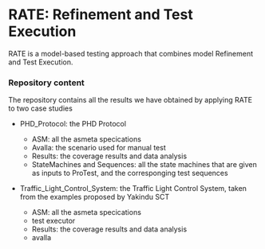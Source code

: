 # RATE: Refinement and Test Execution 

RATE is a model-based testing approach that combines model Refinement and Test Execution.

### Repository content

The repository contains all the results we have obtained by applying RATE to two case studies

* PHD_Protocol: the PHD Protocol
  * ASM: all the asmeta specications
  * Avalla: the scenario used for manual test
  * Results: the coverage results and data analysis
  * StateMachines and Sequences: all the state machines that are given as inputs to ProTest, and the corresponging test sequences 
  

* Traffic_Light_Control_System: the Traffic Light Control System, taken from the examples proposed by Yakindu SCT 
  * ASM: all the asmeta specications
  * test executor
  * Results: the coverage results and data analysis
  * avalla 
